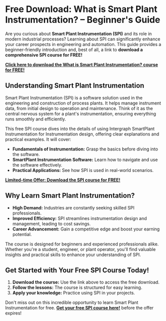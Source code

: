 # Free Download: What is Smart Plant Instrumentation? – Beginner's Guide

Are you curious about **Smart Plant Instrumentation (SPI)** and its role in modern industrial processes? Learning about SPI can significantly enhance your career prospects in engineering and automation. This guide provides a beginner-friendly introduction and, best of all, a link to **download a comprehensive SPI course for FREE!**

[**Click here to download the What is Smart Plant Instrumentation? course for FREE!**](https://udemywork.com/what-is-smart-plant-instrumentation)

## Understanding Smart Plant Instrumentation

Smart Plant Instrumentation (SPI) is a software solution used in the engineering and construction of process plants. It helps manage instrument data, from initial design to operation and maintenance. Think of it as the central nervous system for a plant's instrumentation, ensuring everything runs smoothly and efficiently.

This free SPI course dives into the details of using Intergraph SmartPlant Instrumentation for Instrumentation design, offering clear explanations and practical examples. It will cover:

*   **Fundamentals of Instrumentation:** Grasp the basics before diving into the software.
*   **SmartPlant Instrumentation Software:** Learn how to navigate and use the software effectively.
*   **Practical Applications:** See how SPI is used in real-world scenarios.

[**Limited-time Offer: Download the SPI course for FREE!**](https://udemywork.com/what-is-smart-plant-instrumentation)

## Why Learn Smart Plant Instrumentation?

*   **High Demand:** Industries are constantly seeking skilled SPI professionals.
*   **Improved Efficiency:** SPI streamlines instrumentation design and management, leading to cost savings.
*   **Career Advancement:** Gain a competitive edge and boost your earning potential.

The course is designed for beginners and experienced professionals alike. Whether you're a student, engineer, or plant operator, you'll find valuable insights and practical skills to enhance your understanding of SPI.

## Get Started with Your Free SPI Course Today!

1.  **Download the course:** Use the link above to access the free download.
2.  **Follow the lessons:** The course is structured for easy learning.
3.  **Apply your knowledge:** Practice using SPI in your projects.

Don't miss out on this incredible opportunity to learn Smart Plant Instrumentation for free. [**Get your free SPI course here!**](https://udemywork.com/what-is-smart-plant-instrumentation) before the offer expires!
